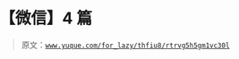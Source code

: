 # 【微信】4 篇

> 原文：[`www.yuque.com/for_lazy/thfiu8/rtrvg5h5gm1vc30l`](https://www.yuque.com/for_lazy/thfiu8/rtrvg5h5gm1vc30l)



